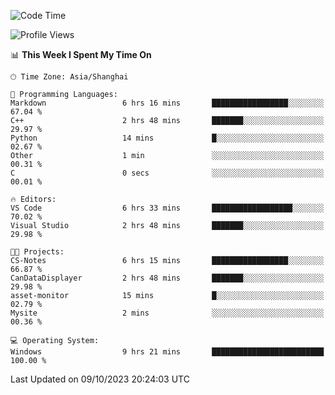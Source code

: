 <!--START_SECTION:waka-->
![Code Time](http://img.shields.io/badge/Code%20Time-1%2C282%20hrs%2020%20mins-blue)

![Profile Views](http://img.shields.io/badge/Profile%20Views-1-blue)

📊 **This Week I Spent My Time On** 

```text
🕑︎ Time Zone: Asia/Shanghai

💬 Programming Languages: 
Markdown                 6 hrs 16 mins       █████████████████░░░░░░░░   67.04 % 
C++                      2 hrs 48 mins       ███████░░░░░░░░░░░░░░░░░░   29.97 % 
Python                   14 mins             █░░░░░░░░░░░░░░░░░░░░░░░░   02.67 % 
Other                    1 min               ░░░░░░░░░░░░░░░░░░░░░░░░░   00.31 % 
C                        0 secs              ░░░░░░░░░░░░░░░░░░░░░░░░░   00.01 % 

🔥 Editors: 
VS Code                  6 hrs 33 mins       ██████████████████░░░░░░░   70.02 % 
Visual Studio            2 hrs 48 mins       ███████░░░░░░░░░░░░░░░░░░   29.98 % 

🐱‍💻 Projects: 
CS-Notes                 6 hrs 15 mins       █████████████████░░░░░░░░   66.87 % 
CanDataDisplayer         2 hrs 48 mins       ███████░░░░░░░░░░░░░░░░░░   29.98 % 
asset-monitor            15 mins             █░░░░░░░░░░░░░░░░░░░░░░░░   02.79 % 
Mysite                   2 mins              ░░░░░░░░░░░░░░░░░░░░░░░░░   00.36 % 

💻 Operating System: 
Windows                  9 hrs 21 mins       █████████████████████████   100.00 % 
```


 Last Updated on 09/10/2023 20:24:03 UTC
<!--END_SECTION:waka-->